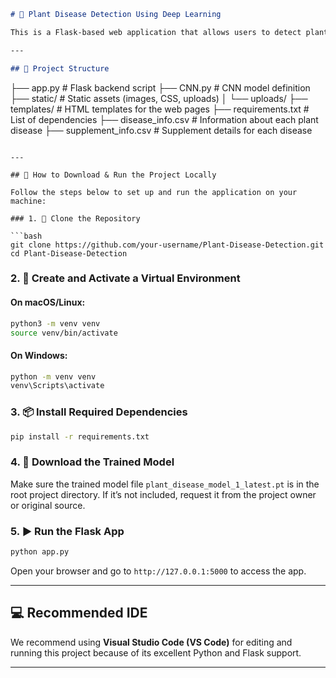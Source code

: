 
```markdown
# 🌱 Plant Disease Detection Using Deep Learning

This is a Flask-based web application that allows users to detect plant diseases by uploading an image of a leaf. It uses a Convolutional Neural Network (CNN) model to predict the disease and provides useful prevention steps and supplement suggestions.

---

## 📁 Project Structure

```

├── app.py                        # Flask backend script
├── CNN.py                        # CNN model definition
├── static/                       # Static assets (images, CSS, uploads)
│   └── uploads/
├── templates/                    # HTML templates for the web pages
├── requirements.txt              # List of dependencies
├── disease\_info.csv              # Information about each plant disease
├── supplement\_info.csv           # Supplement details for each disease

````

---

## 🚀 How to Download & Run the Project Locally

Follow the steps below to set up and run the application on your machine:

### 1. 🔄 Clone the Repository

```bash
git clone https://github.com/your-username/Plant-Disease-Detection.git
cd Plant-Disease-Detection
````

### 2. 🐍 Create and Activate a Virtual Environment

#### On macOS/Linux:

```bash
python3 -m venv venv
source venv/bin/activate
```

#### On Windows:

```bash
python -m venv venv
venv\Scripts\activate
```

### 3. 📦 Install Required Dependencies

```bash
pip install -r requirements.txt
```

### 4. 🧠 Download the Trained Model

Make sure the trained model file `plant_disease_model_1_latest.pt` is in the root project directory. If it’s not included, request it from the project owner or original source.

### 5. ▶️ Run the Flask App

```bash
python app.py
```

Open your browser and go to `http://127.0.0.1:5000` to access the app.

---

## 💻 Recommended IDE

We recommend using **Visual Studio Code (VS Code)** for editing and running this project because of its excellent Python and Flask support.

---


